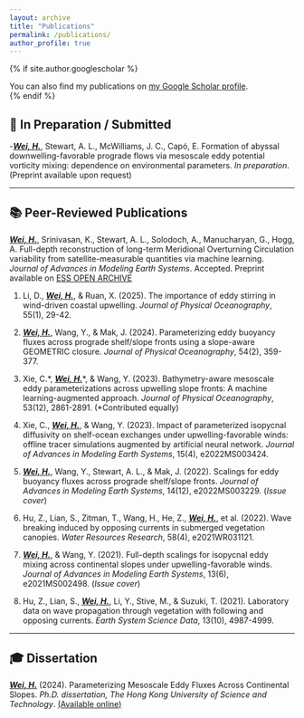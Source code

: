 ```yaml
---
layout: archive
title: "Publications"
permalink: /publications/
author_profile: true
---
```


{% if site.author.googlescholar %}
  <div class="wordwrap">You can also find my publications on <a href="{{site.author.googlescholar}}">my Google Scholar profile</a>.</div>
{% endif %}

## 📝 In Preparation / Submitted
-<ins>***Wei, H.***</ins>, Stewart, A. L., McWilliams, J. C., Capó, E. Formation of abyssal downwelling-favorable prograde flows via mesoscale eddy potential vorticity mixing: dependence on environmental parameters. _In preparation_. (Preprint available upon request)

<!-- -<ins>***Wei, H.***</ins>, Srinivasan, K., Stewart, A. L., Solodoch, A., Manucharyan, G., Hogg, A. Full-depth reconstruction of long-term Meridional Overturning Circulation variability from satellite-measurable quantities via machine learning. _Submitted_. Preprint available on <a href="https://essopenarchive.org/doi/full/10.22541/essoar.173557395.51571776">ESS OPEN ARCHIVE</a> -->

---
## 📚 Peer-Reviewed Publications
<ins>***Wei, H.***</ins>, Srinivasan, K., Stewart, A. L., Solodoch, A., Manucharyan, G., Hogg, A. Full-depth reconstruction of long-term Meridional Overturning Circulation variability from satellite-measurable quantities via machine learning. _Journal of Advances in Modeling Earth Systems_. Accepted. Preprint available on <a href="https://essopenarchive.org/doi/full/10.22541/essoar.173557395.51571776">ESS OPEN ARCHIVE</a>

1. Li, D., <ins>***Wei, H.***</ins>, & Ruan, X. (2025). The importance of eddy stirring in wind-driven coastal upwelling. _Journal of Physical Oceanography_, 55(1), 29-42.

2. <ins>***Wei, H.***</ins>, Wang, Y., & Mak, J. (2024). Parameterizing eddy buoyancy fluxes across prograde shelf/slope fronts using a slope-aware GEOMETRIC closure. _Journal of Physical Oceanography_, 54(2), 359-377.

3. Xie, C.\*, <ins>***Wei, H.***</ins>\*, & Wang, Y. (2023). Bathymetry-aware mesoscale eddy parameterizations across upwelling slope fronts: A machine learning-augmented approach. _Journal of Physical Oceanography_, 53(12), 2861-2891. (\*Contributed equally)

4. Xie, C., <ins>***Wei, H.***</ins>, & Wang, Y. (2023). Impact of parameterized isopycnal diffusivity on shelf-ocean exchanges under upwelling-favorable winds: offline tracer simulations augmented by artificial neural network. _Journal of Advances in Modeling Earth Systems_, 15(4), e2022MS003424.

5. <ins>***Wei, H.***</ins>, Wang, Y., Stewart, A. L., & Mak, J. (2022). Scalings for eddy buoyancy fluxes across prograde shelf/slope fronts. _Journal of Advances in Modeling Earth Systems_, 14(12), e2022MS003229. (_Issue cover_)

6. Hu, Z., Lian, S., Zitman, T., Wang, H., He, Z., <ins>***Wei, H.***</ins>, et al. (2022). Wave breaking induced by opposing currents in submerged vegetation canopies. _Water Resources Research_, 58(4), e2021WR031121.

7. <ins>***Wei, H.***</ins>, & Wang, Y. (2021). Full-depth scalings for isopycnal eddy mixing across continental slopes under upwelling-favorable winds. _Journal of Advances in Modeling Earth Systems_, 13(6), e2021MS002498. (_Issue cover_)

8. Hu, Z., Lian, S., <ins>***Wei, H.***</ins>, Li, Y., Stive, M., & Suzuki, T. (2021). Laboratory data on wave propagation through vegetation with following and opposing currents. _Earth System Science Data_, 13(10), 4987-4999.


---
## 🎓 Dissertation
<ins>***Wei, H.***</ins> (2024). Parameterizing Mesoscale Eddy Fluxes Across Continental Slopes. _Ph.D. dissertation, The Hong Kong University of Science and Technology_. [(Available online)](https://lbezone.hkust.edu.hk/rse/?p=63844)
